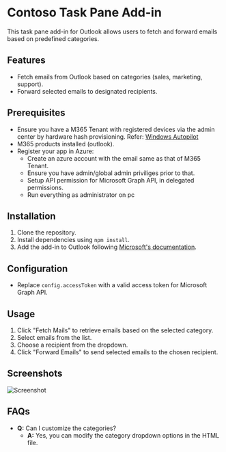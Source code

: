 # Contoso Task Pane Add-in

This task pane add-in for Outlook allows users to fetch and forward emails based on predefined categories.

## Features
- Fetch emails from Outlook based on categories (sales, marketing, support).
- Forward selected emails to designated recipients.

## Prerequisites
- Ensure you have a M365 Tenant with registered devices via the admin center by hardware hash provisioning. Refer: [Windows Autopilot](https://learn.microsoft.com/en-us/autopilot/add-devices) 
- M365 products installed (outlook).
- Register your app in Azure:
    - Create an azure account with the email same as that of M365 Tenant.
    - Ensure you have admin/global admin priviliges prior to that.
    - Setup API permission for Microsoft Graph API, in delegated permissions.
    - Run everything as administrator on pc

## Installation
1. Clone the repository.
2. Install dependencies using `npm install`.
3. Add the add-in to Outlook following [Microsoft's documentation](https://learn.microsoft.com/en-us/office/dev/add-ins/quickstarts/outlook-quickstart?tabs=yeomangenerator).

## Configuration
- Replace `config.accessToken` with a valid access token for Microsoft Graph API.

## Usage
1. Click "Fetch Mails" to retrieve emails based on the selected category.
2. Select emails from the list.
3. Choose a recipient from the dropdown.
4. Click "Forward Emails" to send selected emails to the chosen recipient.

## Screenshots
![Screenshot](./screenshots/screenshot1.png)

## 

## FAQs
- **Q:** Can I customize the categories?
  - **A:** Yes, you can modify the category dropdown options in the HTML file.

